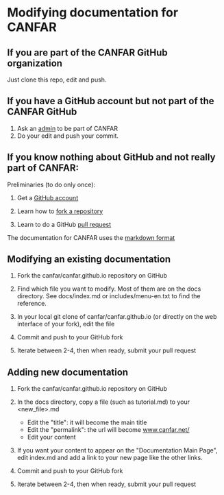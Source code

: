 # Modifying documentation for CANFAR

## If you are part of the CANFAR GitHub organization

Just clone this repo, edit and push.

## If you have a GitHub account but not part of the CANFAR GitHub

1. Ask an [admin](https://github.com/orgs/canfar/people) to be part of CANFAR
2. Do your edit and push your commit.

## If you know nothing about GitHub and not really part of CANFAR:

Preliminaries (to do only once):

1. Get a [GitHub account](https://github.com/signup)

2. Learn how to [fork a repository](https://help.github.com/articles/fork-a-repo/)

3. Learn to do a GitHub [pull request](https://help.github.com/articles/using-pull-requests/)

The documentation for CANFAR uses the [markdown format](https://help.github.com/articles/markdown-basics/)


## Modifying an existing documentation

1. Fork the canfar/canfar.github.io repository on GitHub

2. Find which file you want to modify. Most of them are on the docs directory. See docs/index.md or includes/menu-en.txt to find the reference.

3. In your local git clone of canfar/canfar.github.io (or directly on the web interface of your fork), edit the file

4. Commit and push to your GitHub fork

5. Iterate between 2-4, then when ready, submit your pull request


## Adding new documentation

1. Fork the canfar/canfar.github.io repository on GitHub

2. In the docs directory, copy a file (such as tutorial.md) to your <new_file>.md

   - Edit the "title": it will become the main title
   - Edit the "permalink": the url will become www.canfar.net/<permalink>
   - Edit your content

3. If you want your content to appear on the "Documentation Main Page", edit index.md and add a link to your new page like the other links.

4. Commit and push to your GitHub fork

5. Iterate between 2-4, then when ready, submit your pull request

